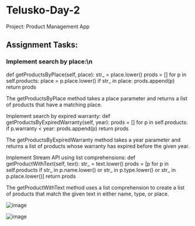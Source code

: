 # Telusko-Day-2
Project: Product Management App

## Assignment Tasks:

### Implement search by place:\n
def getProductsByPlace(self, place):
    str_ = place.lower()
    prods = []
    for p in self.products:
        place = p.place.lower()
        if str_ in place:
            prods.append(p)
    return prods
    
The getProductsByPlace method takes a place parameter and returns a list of products that have a matching place.

Implement search by expired warranty:
def getProductsByExpiredWarranty(self, year):
    prods = []
    for p in self.products:
        if p.warranty < year:
            prods.append(p)
    return prods
    
The getProductsByExpiredWarranty method takes a year parameter and returns a list of products whose warranty has expired before the given year.

Implement Stream API using list comprehensions:
def getProductWithText(self, text):
    str_ = text.lower()
    prods = [p for p in self.products if str_ in p.name.lower() or str_ in p.type.lower() or str_ in p.place.lower()]
    return prods
    
The getProductWithText method uses a list comprehension to create a list of products that match the given text in either name, type, or place.



![image](https://github.com/Vyankatesh-Telusko/Telusko-Day-2/assets/134121798/8f5bda85-a379-4555-bab6-7e8078a1d6d8)

![image](https://github.com/Vyankatesh-Telusko/Telusko-Day-2/assets/134121798/fbda1154-0503-4e92-9077-98d5204b0a4c)
